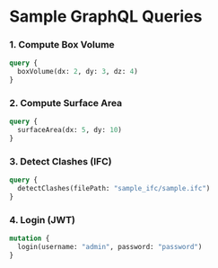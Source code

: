 # Sample GraphQL Queries

### 1. Compute Box Volume
```graphql
query {
  boxVolume(dx: 2, dy: 3, dz: 4)
}
```

### 2. Compute Surface Area
```graphql
query {
  surfaceArea(dx: 5, dy: 10)
}
```

### 3. Detect Clashes (IFC)
```graphql
query {
  detectClashes(filePath: "sample_ifc/sample.ifc")
}
```

### 4. Login (JWT)
```graphql
mutation {
  login(username: "admin", password: "password")
}
```
